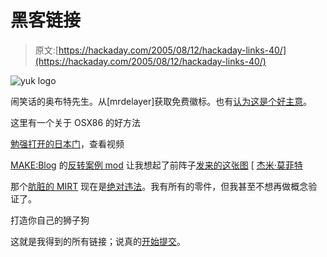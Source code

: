 # 黑客链接

> 原文:[https://hackaday.com/2005/08/12/hackaday-links-40/](https://hackaday.com/2005/08/12/hackaday-links-40/)

![yuk logo](../Images/747158308db99db2884a1b17e57995a7.png)

闹笑话的奥布特先生。从[mrdelayer]获取免费徽标。也有[认为这是个好主意](http://www.hackaday.com/entry/1234000307053986/#c386637)。

这里有一个关于 OSX86 的好方法

[勉强打开的日本门](http://www.we-make-money-not-art.com/archives/006737.php)，查看视频

[MAKE:Blog](http://www.makezine.com/blog/) 的[反转案例 mod](http://www.makezine.com/blog/archive/2005/08/diy_reverse_cas.html) 让我想起了前阵子[发来的这张图](http://jamiemoffett.buzznet.com/user/?id=803979) [ [杰米·莫菲特](http://www.jamiemoffett.com/)

那个[肮脏的 MIRT](http://www.i-hacked.com/content/view/176/44/) 现在是[绝对违法](http://www.wired.com/news/technology/0,1282,68507,00.html)。我有所有的零件，但我甚至不想再做概念验证了。

打造你自己的狮子狗

这就是我得到的所有链接；说真的[开始提交](http://www.hackaday.com/tips)。